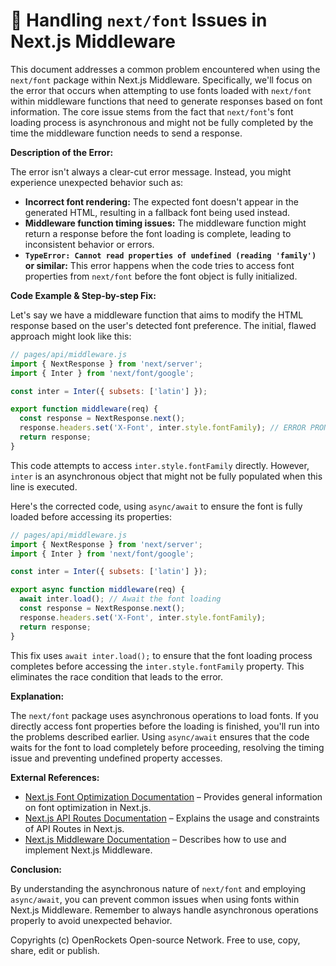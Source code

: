 # 🐞 Handling `next/font` Issues in Next.js Middleware


This document addresses a common problem encountered when using the `next/font` package within Next.js Middleware. Specifically, we'll focus on the error that occurs when attempting to use fonts loaded with `next/font` within middleware functions that need to generate responses based on font information.  The core issue stems from the fact that `next/font`'s font loading process is asynchronous and might not be fully completed by the time the middleware function needs to send a response.

**Description of the Error:**

The error isn't always a clear-cut error message. Instead, you might experience unexpected behavior such as:

* **Incorrect font rendering:** The expected font doesn't appear in the generated HTML, resulting in a fallback font being used instead.
* **Middleware function timing issues:** The middleware function might return a response before the font loading is complete, leading to inconsistent behavior or errors.
* **`TypeError: Cannot read properties of undefined (reading 'family')` or similar:**  This error happens when the code tries to access font properties from `next/font` before the font object is fully initialized.

**Code Example & Step-by-step Fix:**

Let's say we have a middleware function that aims to modify the HTML response based on the user's detected font preference. The initial, flawed approach might look like this:

```javascript
// pages/api/middleware.js
import { NextResponse } from 'next/server';
import { Inter } from 'next/font/google';

const inter = Inter({ subsets: ['latin'] });

export function middleware(req) {
  const response = NextResponse.next();
  response.headers.set('X-Font', inter.style.fontFamily); // ERROR PRONE!
  return response;
}
```

This code attempts to access `inter.style.fontFamily` directly. However, `inter` is an asynchronous object that might not be fully populated when this line is executed.

Here's the corrected code, using `async/await` to ensure the font is fully loaded before accessing its properties:

```javascript
// pages/api/middleware.js
import { NextResponse } from 'next/server';
import { Inter } from 'next/font/google';

const inter = Inter({ subsets: ['latin'] });

export async function middleware(req) {
  await inter.load(); // Await the font loading
  const response = NextResponse.next();
  response.headers.set('X-Font', inter.style.fontFamily);
  return response;
}

```

This fix uses `await inter.load();` to ensure that the font loading process completes before accessing the `inter.style.fontFamily` property.  This eliminates the race condition that leads to the error.


**Explanation:**

The `next/font` package uses asynchronous operations to load fonts.  If you directly access font properties before the loading is finished, you'll run into the problems described earlier. Using `async/await` ensures that the code waits for the font to load completely before proceeding, resolving the timing issue and preventing undefined property accesses.


**External References:**

* [Next.js Font Optimization Documentation](https://nextjs.org/docs/app/building-your-application/optimizing/font-optimization) –  Provides general information on font optimization in Next.js.
* [Next.js API Routes Documentation](https://nextjs.org/docs/api-routes/introduction) – Explains the usage and constraints of API Routes in Next.js.
* [Next.js Middleware Documentation](https://nextjs.org/docs/app/api-routes/middleware) – Describes how to use and implement Next.js Middleware.


**Conclusion:**

By understanding the asynchronous nature of `next/font` and employing `async/await`, you can prevent common issues when using fonts within Next.js Middleware.  Remember to always handle asynchronous operations properly to avoid unexpected behavior.



Copyrights (c) OpenRockets Open-source Network. Free to use, copy, share, edit or publish.


